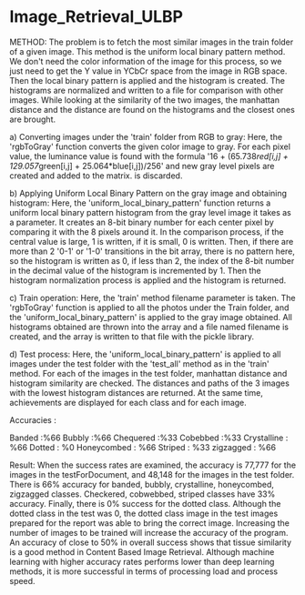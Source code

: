 # Image_Retrieval_ULBP
METHOD:
The problem is to fetch the most similar images in the train folder of a given image. This method is the uniform local binary pattern method. 
We don't need the color information of the image for this process, so we just need to get the Y value in YCbCr space from the image in RGB space.
Then the local binary pattern is applied and the histogram is created. The histograms are normalized and written to a file for comparison with other
images. While looking at the similarity of the two images, the manhattan distance and the distance are found on the histograms and the closest ones
are brought.

a) Converting images under the 'train' folder from RGB to gray:
Here, the 'rgbToGray' function converts the given color image to gray. For each pixel value, the luminance value is found with the formula
'16 + (65.738*red[i,j] + 129.057*green[i,j] + 25.064*blue[i,j])/256' and new gray level pixels are created and added to the matrix. is discarded.

b) Applying Uniform Local Binary Pattern on the gray image and obtaining histogram:
Here, the 'uniform_local_binary_pattern' function returns a uniform local binary pattern histogram from the gray level image it takes as a parameter.
It creates an 8-bit binary number for each center pixel by comparing it with the 8 pixels around it. In the comparison process,
if the central value is large, 1 is written, if it is small, 0 is written. Then, if there are more than 2 '0-1' or '1-0' transitions in the bit array,
there is no pattern here, so the histogram is written as 0, if less than 2, the index of the 8-bit number in the decimal value of the histogram
is incremented by 1. Then the histogram normalization process is applied and the histogram is returned.

c) Train operation:
Here, the 'train' method filename parameter is taken. The 'rgbToGray' function is applied to all the photos under the Train folder, 
and the 'uniform_local_binary_pattern' is applied to the gray image obtained. All histograms obtained are thrown into the array and a file named 
filename is created, and the array is written to that file with the pickle library.

d) Test process:
Here, the 'uniform_local_binary_pattern' is applied to all images under the test folder with the 'test_all' method as in the 'train' method.
For each of the images in the test folder, manhattan distance and histogram similarity are checked. The distances and paths of the 3 images 
with the lowest histogram distances are returned. At the same time, achievements are displayed for each class and for each image.

Accuracies :

Banded :%66
Bubbly :%66
Chequered :%33
Cobebbed :%33
Crystalline : %66
Dotted : %0
Honeycombed : %66
Striped : %33
zigzagged : %66

Result:
When the success rates are examined, the accuracy is 77,777 for the images in the testForDocument, and 48,148 for the images in the test folder.
There is 66% accuracy for banded, bubbly, crystalline, honeycombed, zigzagged classes. Checkered, cobwebbed, striped classes have 33% accuracy.
Finally, there is 0% success for the dotted class. Although the dotted class in the test was 0, the dotted class image in the test images prepared for
the report was able to bring the correct image. Increasing the number of images to be trained will increase the accuracy of the program. An accuracy of 
close to 50% in overall success shows that tissue similarity is a good method in Content Based Image Retrieval. Although machine learning with higher 
accuracy rates performs lower than deep learning methods, it is more successful in terms of processing load and process speed.
